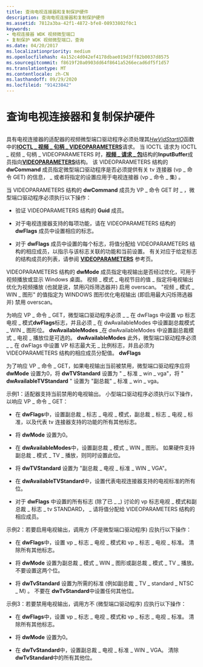 ```yaml
---
title: 查询电视连接器和复制保护硬件
description: 查询电视连接器和复制保护硬件
ms.assetid: 7812a3ba-42f1-4872-bfe8-08933802f0c1
keywords:
- 电视连接器 WDK 视频微型端口
- 复制保护 WDK 视频微型端口，查询
ms.date: 04/20/2017
ms.localizationpriority: medium
ms.openlocfilehash: 4a152c4d042ef4178dbae019d3ff82b0037d8575
ms.sourcegitcommit: f8619f20a0903dd64f8641a5266ecad6df5f1d57
ms.translationtype: MT
ms.contentlocale: zh-CN
ms.lasthandoff: 09/29/2020
ms.locfileid: "91423842"
---
```

# <a name="querying-tv-connector-and-copy-protection-hardware"></a>查询电视连接器和复制保护硬件


## <span id="ddk_querying_tv_connector_and_copy_protection_hardware_gg"></span><span id="DDK_QUERYING_TV_CONNECTOR_AND_COPY_PROTECTION_HARDWARE_GG"></span>


具有电视连接器的适配器的视频微型端口驱动程序必须处理其[*HwVidStartIO*](/windows-hardware/drivers/ddi/video/nc-video-pvideo_hw_start_io)函数中的[**IOCTL \_ 视频 \_ 句柄 \_ VIDEOPARAMETERS**](/windows-hardware/drivers/ddi/ntddvdeo/ni-ntddvdeo-ioctl_video_handle_videoparameters)请求。 当 IOCTL 请求为 IOCTL \_ 视频 \_ 句柄 \_ VIDEOPARAMETERS 时，[**视频 \_ 请求 \_ 包**](/windows-hardware/drivers/ddi/video/ns-video-_video_request_packet)结构的**InputBuffer**成员指向[**VIDEOPARAMETERS**](/windows/win32/api/tvout/ns-tvout-videoparameters)结构。 该 VIDEOPARAMETERS 结构的 **dwCommand** 成员指定微型端口驱动程序是否必须提供有关 tv 连接器 (vp \_ 命令 GET) 的信息， \_ 或者将指定的设置应用于电视连接器 (vp \_ 命令 \_ 集) 。

当 VIDEOPARAMETERS 结构的 **dwCommand** 成员为 VP \_ 命令 GET 时 \_ ，微型端口驱动程序必须执行以下操作：

-   验证 VIDEOPARAMETERS 结构的 **Guid** 成员。

-   对于电视连接器支持的每项功能，请在 VIDEOPARAMETERS 结构的 **dwFlags** 成员中设置相应的标志。

-   对于 **dwFlags** 成员中设置的每个标志，将值分配给 VIDEOPARAMETERS 结构的相应成员，以指示与该标志关联的功能和当前设置。 有关对应于给定标志的结构成员的列表，请参阅 [**VIDEOPARAMETERS**](/windows/win32/api/tvout/ns-tvout-videoparameters) 参考页。

VIDEOPARAMETERS 结构的 **dwMode** 成员指定电视输出是否经过优化，可用于视频播放或显示 Windows 桌面。 视频 \_ 模式 \_ 电视节目的值 \_ 指定将电视输出优化为视频播放 (也就是说，禁用闪烁筛选器并) 启用 overscan。 "视频 \_ 模式 \_ WIN \_ 图形" 的值指定为 WINDOWS 图形优化电视输出 (即启用最大闪烁筛选器并) 禁用 overscan。

为响应 VP \_ 命令 \_ GET，微型端口驱动程序必须 \_ \_ 在 dwFlags 中设置 vp 标志电视 \_ 模式**dwFlags**标志，并且必须 \_ 在 dwAvailableModes 中设置副总裁模式 \_ WIN \_ 图形位。 **dwAvailableModes** \_在 dwAvailableModes 中设置副总裁模式 \_ 电视 \_ 播放位是可选的。 **dwAvailableModes** 此外，微型端口驱动程序必须 \_ \_ 在 dwFlags 中设置 VP 标志最大无 \_ 比例标志，并且必须为 VIDEOPARAMETERS 结构的相应成员分配值。 **dwFlags**

为了响应 VP \_ 命令 \_ GET，如果电视输出当前被禁用，微型端口驱动程序应将 **dwMode** 设置为0，将 **dwTVStandard** 设置为 " \_ 标准 \_ win \_ vga"，将 " **dwAvailableTVStandard** " 设置为 "副总裁" \_ 标准 \_ win \_ vga。

示例1：适配器支持当前禁用的电视输出。 小型端口驱动程序必须执行以下操作，以响应 VP \_ 命令 \_ GET：

-   在 **dwFlags**中，设置副总裁 \_ 标志 \_ 电视 \_ 模式，副总裁 \_ 标志 \_ 电视 \_ 标准，以及代表 tv 连接器支持的功能的所有其他标志。

-   将 **dwMode** 设置为0。

-   在 **dwAvailableModes**中，设置副总裁 \_ 模式 \_ WIN \_ 图形。 如果硬件支持副总裁 \_ 模式 \_ TV \_ 播放，则同时设置此位。

-   将 **dwTVStandard** 设置为 "副总裁 \_ 电视 \_ 标准 \_ WIN \_ VGA"。

-   在 **dwAvailableTVStandard**中，设置代表电视连接器支持的电视标准的所有位。

-   对于 **dwFlags** 中设置的所有标志 (除了已 \_ \_) 讨论的 vp 标志电视 \_ 模式和副总裁 \_ 标志 \_ tv STANDARD， \_ 请将值分配给 VIDEOPARAMETERS 结构的相应成员。

示例2：若要启用电视输出，调用方 (不是微型端口驱动程序) 应执行以下操作：

-   在 **dwFlags**中，设置 vp \_ 标志 \_ 电视 \_ 模式和 vp \_ 标志 \_ 电视 \_ 标准。 清除所有其他标志。

-   将 **dwMode** 设置为副总裁 \_ 模式 \_ WIN \_ 图形或副总裁 \_ 模式 \_ TV \_ 播放。 不要设置这两个位。

-   将 **dwTvStandard** 设置为所需的标准 (例如副总裁 \_ TV \_ standard \_ NTSC \_ M) 。 不要在 **dwTvStandard**中设置任何其他位。

示例3：若要禁用电视输出，调用方不 (微型端口驱动程序) 应执行以下操作：

-   在 **dwFlags**中，设置 vp \_ 标志 \_ 电视 \_ 模式和 vp \_ 标志 \_ 电视 \_ 标准。 清除所有其他标志。

-   将 **dwMode** 设置为0。

-   在 **dwTvStandard**中，设置副总裁 \_ 电视 \_ 标准 \_ WIN \_ VGA。 清除 **dwTvStandard**中的所有其他位。

 

